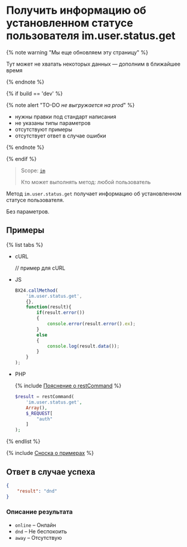 # Получить информацию об установленном статусе пользователя im.user.status.get

{% note warning "Мы еще обновляем эту страницу" %}

Тут может не хватать некоторых данных — дополним в ближайшее время

{% endnote %}

{% if build == 'dev' %}

{% note alert "TO-DO _не выгружается на prod_" %}

- нужны правки под стандарт написания
- не указаны типы параметров
- отсутствуют примеры
- отсутствует ответ в случае ошибки

{% endnote %}

{% endif %}

> Scope: [`im`](../../scopes/permissions.md)
>
> Кто может выполнять метод: любой пользователь

Метод `im.user.status.get` получает информацию об установленном статусе пользователя.

Без параметров.

## Примеры

{% list tabs %}

- cURL

    // пример для cURL

- JS

    ```javascript
    BX24.callMethod(
        'im.user.status.get',
        {},
        function(result){
            if(result.error())
            {
                console.error(result.error().ex);
            }
            else
            {
                console.log(result.data());
            }
        }
    );
    ```

- PHP

    {% include [Пояснение о restCommand](../_includes/rest-command.md) %}

    ```php
    $result = restCommand(
        'im.user.status.get',
        Array(),
        $_REQUEST[
            "auth"
        ]
    );
    ```

{% endlist %}

{% include [Сноска о примерах](../../../_includes/examples.md) %}

## Ответ в случае успеха

```json
{
    "result": "dnd"
}
```

### Описание результата

- `online` – Онлайн
- `dnd` – Не беспокоить
- `away` – Отсутствую

